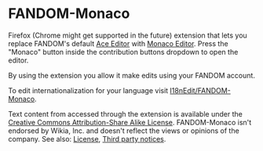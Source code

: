 # FANDOM-Monaco
Firefox (Chrome might get supported in the future) extension that lets you replace FANDOM's default [Ace Editor](https://ace.c9.io/) with [Monaco Editor](https://microsoft.github.io/monaco-editor/). Press the "Monaco" button inside the contribution buttons dropdown to open the editor.

By using the extension you allow it make edits using your FANDOM account.

To edit internationalization for your language visit [I18nEdit/FANDOM-Monaco](https://dev.wikia.com/wiki/Special:BlankPage/I18nEdit/FANDOM-Monaco).

Text content from accessed through the extension is available under the [Creative Commons Attribution-Share Alike License](http://www.wikia.com/Licensing). FANDOM-Monaco isn't endorsed by Wikia, Inc. and doesn't reflect the views or opinions of the company. See also: [License](LICENSE), [Third party notices](THIRD-PARTY-NOTICES.md).